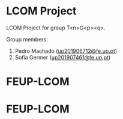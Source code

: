 # LCOM Project

LCOM Project for group T&lt;n&gt;G&lt;p&gt;&lt;q&gt;.

Group members:

1. Pedro Machado (up201906712@fe.up.pt)
2. Sofia Germer (up201907461@fe.up.pt)
# FEUP-LCOM
# FEUP-LCOM
